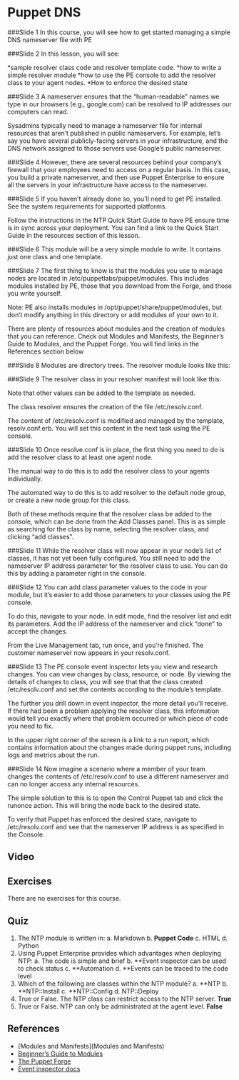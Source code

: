 # Puppet DNS

###Slide 1
In this course, you will see how to get started managing a simple DNS nameserver file with PE


###Slide 2
In this lesson, you will see:

*sample resolver class code and resolver template code.
*how to write a simple resolver module
*how to use the PE console to add the resolver class to your agent nodes.
*How to enforce the desired state


###Slide 3
A nameserver ensures that the “human-readable” names we type in our browsers (e.g., google.com) can be resolved to IP addresses our computers can read.

Sysadmins typically need to manage a nameserver file for internal resources that aren’t published in public nameservers. For example, let’s say you have several publicly-facing servers in your infrastructure, and the DNS network assigned to those servers use Google’s public nameserver.


###Slide 4
However, there are several resources behind your company’s firewall that your employees need to access on a regular basis. In this case, you build a private nameserver, and then use Puppet Enterprise to ensure all the servers in your infrastructure have access to the nameserver.


###Slide 5
If you haven’t already done so, you’ll need to get PE installed. See the system requirements for supported platforms.

Follow the instructions in the NTP Quick Start Guide to have PE ensure time is in sync across your deployment. You can find a link to the Quick Start Guide in the resources section of this lesson.


###Slide 6
This module will be a very simple module to write. It contains just one class and one template.

###Slide 7
The first thing to know is that the modules you use to manage nodes are located in /etc/puppetlabs/puppet/modules. This includes modules installed by PE, those that you download from the Forge, and those you write yourself.

Note: PE also installs modules in /opt/puppet/share/puppet/modules, but don’t modify anything in this directory or add modules of your own to it.

There are plenty of resources about modules and the creation of modules that you can reference. Check out Modules and Manifests, the Beginner’s Guide to Modules, and the Puppet Forge. You will find links in the References section below



###Slide 8
Modules are directory trees. The resolver module looks like this:


###Slide 9
The resolver class in your resolver manifest will look like this:

Note that other values can be added to the template as needed.

The class resolver ensures the creation of the file /etc/resolv.conf.

The content of /etc/resolv.conf is modified and managed by the template, resolv.conf.erb. You will set this content in the next task using the PE console.




###Slide 10
Once resolve.conf is in place, the first thing you need to do is add the resolver class to at least one agent node.

The manual way to do this is to add the resolver class to your agents individually.

The automated way to do this is to add resolver to the default node group, or create a new node group for this class.

Both of these methods require that the resolver class be added to the console, which can be done from the Add Classes panel. This is as simple as searching for the class by name, selecting the resolver class, and clicking “add classes”.


###Slide 11
While the resolver class will now appear in your node’s list of classes, it has not yet been fully configured. You still need to add the nameserver IP address parameter for the resolver class to use. You can do this by adding a parameter right in the console.


###Slide 12
You can add class parameter values to the code in your module, but it’s easier to add those parameters to your classes using the PE console.

To do this, navigate to your node. In edit mode, find the resolver list and edit its parameters. Add the IP address of the nameserver and click “done” to accept the changes.

From the Live Management tab, run once, and you’re finished. The customer nameserver now appears in your resolv.conf.



###Slide 13
The PE console event inspector lets you view and research changes. You can view changes by class, resource, or node. By viewing the details of changes to class, you will see that that the class created /etc/resolv.conf and set the contents according to the module’s template.

The further you drill down in event inspector, the more detail you’ll receive. If there had been a problem applying the resolver class, this information would tell you exactly where that problem occurred or which piece of code you need to fix.

In the upper right corner of the screen is a link to a run report, which contains information about the changes made during puppet runs, including logs and metrics about the run. 


###Slide 14
Now imagine a scenario where a member of your team changes the contents of /etc/resolv.conf to use a different nameserver and can no longer access any internal resources.

The simple solution to this is to open the Control Puppet tab and click the runonce action. This will bring the node back to the desired state.

To verify that Puppet has enforced the desired state, navigate to /etc/resolv.conf and see that the nameserver IP address is as specified in the Console. 


## Video ##

## Exercises ##
There are no exercises for this course.

## Quiz ##

1. The NTP module is written in:
	a. Markdown
	b. **Puppet Code**
	c. HTML	
	d. Python
2. Using Puppet Enterprise provides which advantages when deploying NTP:
	a. The code is simple and brief
	b. **Event inspector can be used to check status
	c. **Automation
	d. **Events can be traced to the code level
3. Which of the following are classes within the NTP module?
	a. **NTP
	b. **NTP::Install
	c. **NTP::Config
	d. NTP::Deploy
4. True or False. The NTP class can restrict access to the NTP server. **True**
5. True or False. NTP can only be administrated at the agent level. **False**

## References ##
* [Modules and Manifests](Modules and Manifests)
* [Beginner’s Guide to Modules](https://docs.puppetlabs.com/pe/latest/guides/module_guides/bgtm.html)
* [The Puppet Forge](https://forge.puppetlabs.com/)
* [Event inspector docs](https://docs.puppetlabs.com/pe/latest/console_event_inspector)